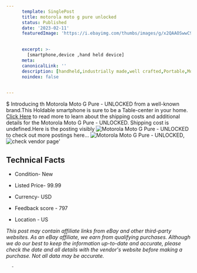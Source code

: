```yaml
---
      template: SinglePost
      title: motorola moto g pure unlocked
      status: Published
      date: '2023-02-11'
      featuredImage: 'https://i.ebayimg.com/thumbs/images/g/x2QAAOSwwC9hu7aT/s-l225.jpg'
       

      excerpt: >-
        [smartphone,device ,hand held device]
      meta:
      canonicalLink: ''
      description: [handheld,industrially made,well crafted,Portable,Mobile,Compact,Convenient,Lightweight,Maneuverable,Man-portable,Miniature,Carriable,Hand-held,Light,Holdable,Transportable,Mobile device,Pocket-sized,On-the-go,Wireless,Cordless,Compact size,Convenient size, smartphone,device ,hand held device]
      noindex: false
      

---
```

$
      Introducing th Motorola Moto G Pure - UNLOCKED from a well-known brand.This Holdable smartphone is sure to be a Table-center in your home. [Click Here](https://www.ebay.com/itm/275067569163?hash=item400b4e040b%3Ag%3Ax2QAAOSwwC9hu7aT&amdata=enc%3AAQAHAAAA4GTDk%2FqmVTD0%2B2Vl8JtOT%2BFTyKKxbfvyZcA35LK4j7vdWiwP%2B%2Fn7wMRBOueJqic3ig6NOJHDoBR7NS1PEAUhRuhIEhVYT%2FaIegwrEYPziIsPz8i%2FvP2pz6XC7N1MZabrIFS%2BulIEGiq%2FqJ5igaZbCtQFqfWB8Smbi8qb1eiPn6NSxp6K7F4wV2G42fTPUOgBQBAeovlTfCwijR25VpEW%2F4wpPvWyx1V%2BFPsUG9alU3GnAcBmylJW1e63UXZCOcFTH2iQG9xNR5ZkGCIvUDyDRKlal4TEpKW%2BSEPytS%2BzezSM&mkevt=1&mkcid=1&mkrid=711-53200-19255-0&campid=%253CePNCampaignId%253E&customid=%253CreferenceId%253E&toolid=10049) to read more to learn about the shipping costs and additional details for the Motorola Moto G Pure - UNLOCKED. Shipping cost is undefined.Here is the posting visibly ![Motorola Moto G Pure - UNLOCKED](https://i.ebayimg.com/thumbs/images/g/x2QAAOSwwC9hu7aT/s-l225.jpg) to check out more postings here... ![Motorola Moto G Pure - UNLOCKED](https://i.ebayimg.com/images/g/x2QAAOSwwC9hu7aT/s-l1200.jpg), ![check vendor page](https://origin-galleryplus.ebayimg.com/ws/web/275067569163_2_0_1/225x225.jpg,https://origin-galleryplus.ebayimg.com/ws/web/275067569163_3_0_1/225x225.jpg,https://origin-galleryplus.ebayimg.com/ws/web/275067569163_4_0_1/225x225.jpg,https://origin-galleryplus.ebayimg.com/ws/web/275067569163_5_0_1/225x225.jpg)'

      

 ## Technical Facts 



     
      

 - Condition- New 


      

 - Listed Price- 99.99 


      

 - Currency- USD 


      

 - Feedback score - 797 


      

 - Location - US 


      
      

 *_This post may contain affiliate links from eBay and other third-party websites. As an eBay affiliate, we earn from qualifying purchases. Although we do our best to keep the information up-to-date and accurate, please check the date and all details with the vendor's website before making a purchase. Not all data may be accurate._*




      -

